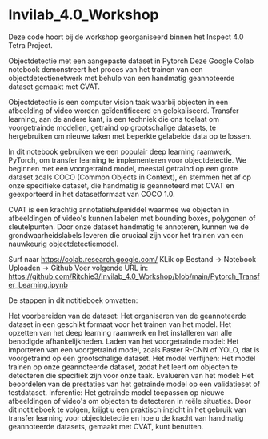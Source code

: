 # Invilab_4.0_Workshop

Deze code hoort bij de workshop georganiseerd binnen het Inspect 4.0 Tetra Project.

Objectdetectie met een aangepaste dataset in Pytorch
Deze Google Colab notebook demonstreert het proces van het trainen van een objectdetectienetwerk met behulp van een handmatig geannoteerde dataset gemaakt met CVAT.

Objectdetectie is een computer vision taak waarbij objecten in een afbeelding of video worden geïdentificeerd en gelokaliseerd. Transfer learning, aan de andere kant, is een techniek die ons toelaat om voorgetrainde modellen, getraind op grootschalige datasets, te hergebruiken om nieuwe taken met beperkte gelabelde data op te lossen.

In dit notebook gebruiken we een populair deep learning raamwerk, PyTorch, om transfer learning te implementeren voor objectdetectie. We beginnen met een voorgetraind model, meestal getraind op een grote dataset zoals COCO (Common Objects in Context), en stemmen het af op onze specifieke dataset, die handmatig is geannoteerd met CVAT en geexporteerd in het datasetformaat van COCO 1.0.

CVAT is een krachtig annotatiehulpmiddel waarmee we objecten in afbeeldingen of video's kunnen labelen met bounding boxes, polygonen of sleutelpunten. Door onze dataset handmatig te annoteren, kunnen we de grondwaarheidslabels leveren die cruciaal zijn voor het trainen van een nauwkeurig objectdetectiemodel.



Surf naar https://colab.research.google.com/
KLik op Bestand -> Notebook Uploaden -> Github 
Voer volgende URL in: https://github.com/Ritchie3/Invilab_4.0_Workshop/blob/main/Pytorch_Transfer_Learning.ipynb


De stappen in dit notitieboek omvatten:

Het voorbereiden van de dataset: Het organiseren van de geannoteerde dataset in een geschikt formaat voor het trainen van het model.
Het opzetten van het deep learning raamwerk en het installeren van alle benodigde afhankelijkheden.
Laden van het voorgetrainde model: Het importeren van een voorgetraind model, zoals Faster R-CNN of YOLO, dat is voorgetraind op een grootschalige dataset.
Het model verfijnen: Het model trainen op onze geannoteerde dataset, zodat het leert om objecten te detecteren die specifiek zijn voor onze taak.
Evalueren van het model: Het beoordelen van de prestaties van het getrainde model op een validatieset of testdataset.
Inferentie: Het getrainde model toepassen op nieuwe afbeeldingen of video's om objecten te detecteren in reële situaties.
Door dit notitieboek te volgen, krijgt u een praktisch inzicht in het gebruik van transfer learning voor objectdetectie en hoe u de kracht van handmatig geannoteerde datasets, gemaakt met CVAT, kunt benutten.





